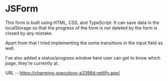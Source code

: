 # JSForm

This form is built using HTML, CSS, and TypeScript. It can save data in the localStorage so that the progress of the form is not deleted by the form is closed by any mistake.

Apart from that I tried implementing the some transitions in the input field as well.

I've also added a status/progress window here user can get to know which page, they're currently at.

URL :- https://charming-speculoos-a3398d.netlify.app/